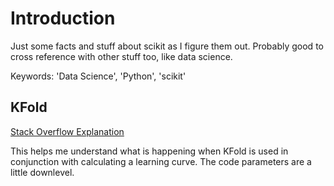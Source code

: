 # Introduction

Just some facts and stuff about scikit as I figure them out. Probably
good to cross reference with other stuff too, like data science.

Keywords: 'Data Science', 'Python', 'scikit'

## KFold
[Stack Overflow Explanation](https://stackoverflow.com/questions/36063014/what-does-kfold-in-python-exactly-do#36063337)

This helps me understand what is happening when KFold is used in
conjunction with calculating a learning curve. The code parameters are a little downlevel.

